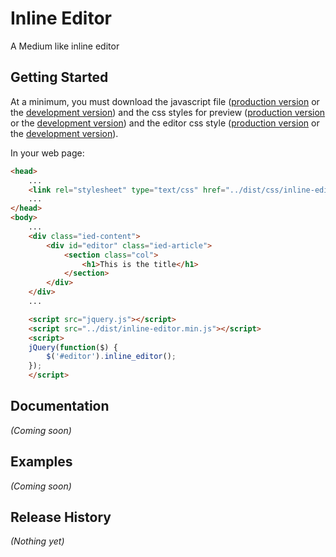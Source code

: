 # Inline Editor

A Medium like inline editor

## Getting Started
At a minimum, you must download the javascript file ([production version][minjs] or the [development version][maxjs])
and the css styles for preview ([production version][mincssp] or the [development version][maxcssp]) and the
editor css style ([production version][mincsse] or the [development version][maxcsse]).

[minjs]: https://raw.github.com/alsofronie/inline-editor/master/dist/inline-editor.min.js
[maxjs]: https://raw.github.com/alsofronie/inline-editor/master/dist/inline-editor.js
[mincssp]: https://raw.github.com/alsofronie/inline-editor/master/dist/css/inline-frontend.min.css
[maxcssp]: https://raw.github.com/alsofronie/inline-editor/master/dist/css/inline-frontend.css
[mincsse]: https://raw.github.com/alsofronie/inline-editor/master/dist/css/inline-editor-frontend.min.css
[maxcsse]: https://raw.github.com/alsofronie/inline-editor/master/dist/css/inline-editor-frontend.css

In your web page:

```html
<head>
	...
	<link rel="stylesheet" type="text/css" href="../dist/css/inline-editor-frontend.min.css" />
	...
</head>
<body>
	...
	<div class="ied-content">
		<div id="editor" class="ied-article">
			<section class="col">
				<h1>This is the title</h1>
			</section>
		</div>
	</div>
	...

	<script src="jquery.js"></script>
	<script src="../dist/inline-editor.min.js"></script>
	<script>
	jQuery(function($) {
		$('#editor').inline_editor();
	});
	</script>
```

## Documentation
_(Coming soon)_

## Examples
_(Coming soon)_

## Release History
_(Nothing yet)_
